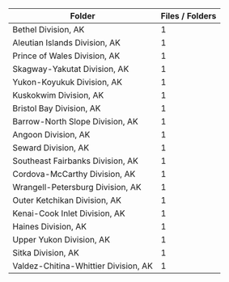 | Folder                               |   Files / Folders |
|--------------------------------------|-------------------|
| Bethel Division, AK                  |                 1 |
| Aleutian Islands Division, AK        |                 1 |
| Prince of Wales Division, AK         |                 1 |
| Skagway-Yakutat Division, AK         |                 1 |
| Yukon-Koyukuk Division, AK           |                 1 |
| Kuskokwim Division, AK               |                 1 |
| Bristol Bay Division, AK             |                 1 |
| Barrow-North Slope Division, AK      |                 1 |
| Angoon Division, AK                  |                 1 |
| Seward Division, AK                  |                 1 |
| Southeast Fairbanks Division, AK     |                 1 |
| Cordova-McCarthy Division, AK        |                 1 |
| Wrangell-Petersburg Division, AK     |                 1 |
| Outer Ketchikan Division, AK         |                 1 |
| Kenai-Cook Inlet Division, AK        |                 1 |
| Haines Division, AK                  |                 1 |
| Upper Yukon Division, AK             |                 1 |
| Sitka Division, AK                   |                 1 |
| Valdez-Chitina-Whittier Division, AK |                 1 |